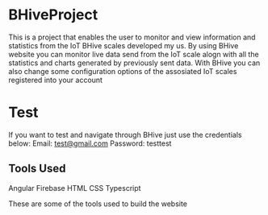 # BHiveProject
This is a project that enables the user to monitor and view information and statistics from the IoT BHive scales developed my us.
By using BHive website you can monitor live data send from the IoT scale alogn with all the statistics and charts generated by previously sent data. With BHive you can also change some configuration options of the assosiated IoT scales registered into your account

# Test
If you want to test and navigate through BHive just use the credentials below:
Email: test@gmail.com
Password: testtest

## Tools Used

Angular
Firebase
HTML
CSS
Typescript

These are some of the tools used to build the website
